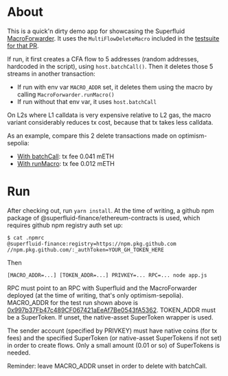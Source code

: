 # About

This is a quick'n dirty demo app for showcasing the Superfluid [MacroForwarder](https://github.com/superfluid-finance/protocol-monorepo/pull/1786).
It uses the `MultiFlowDeleteMacro` included in the [testsuite for that PR](https://github.com/superfluid-finance/protocol-monorepo/pull/1786/files#diff-958c10aa36a4d6d70592e1d02765c3228cb3733b4ab961df1db34c61ce142fe7).

If run, it first creates a CFA flow to 5 addresses (random addresses, hardcoded in the script), using `host.batchCall()`.
Then it deletes those 5 streams in another transaction:
* If run with env var `MACRO_ADDR` set, it deletes them using the macro by calling `MacroForwarder.runMacro()`
* If run without that env var, it uses `host.batchCall`

On L2s where L1 calldata is very expensive relative to L2 gas, the macro variant considerably reduces tx cost, because that tx takes less calldata.

As an example, compare this 2 delete transactions made on optimism-sepolia:
* [With batchCall](https://sepolia-optimism.etherscan.io/tx/0x367ce32d356f5aae703113714c7b43e6d9fd05df7f8a0eb7872275cf70e94d58): tx fee 0.041 mETH
* [With runMacro](https://sepolia-optimism.etherscan.io/tx/0xf70e7b32646e2b4f4efd06240d9d3b26c927438ba945b77d0bc800768eb77376):  tx fee 0.012 mETH

# Run

After checking out, run `yarn install`.
At the time of writing, a github npm package of @superfluid-finance/ethereum-contracts is used, which requires github npm registry auth set up:
```
$ cat .npmrc
@superfluid-finance:registry=https://npm.pkg.github.com
//npm.pkg.github.com/:_authToken=YOUR_GH_TOKEN_HERE
```

Then
```
[MACRO_ADDR=...] [TOKEN_ADDR=...] PRIVKEY=... RPC=... node app.js
```

RPC must point to an RPC with Superfluid and the MacroForwarder deployed (at the time of writing, that's only optimism-sepolia).
MACRO_ADDR for the test run shown above is [0x997b37Fb47c489CF067421aEeAf7Be0543fA5362](https://sepolia-optimism.etherscan.io/address/0x997b37Fb47c489CF067421aEeAf7Be0543fA5362).
TOKEN_ADDR must be a SuperToken. If unset, the native-asset SuperToken wrapper is used.

The sender account (specified by PRIVKEY) must have native coins (for tx fees) and the specified SuperToken (or native-asset SuperTokens if not set) in order to create flows. Only a small amount (0.01 or so) of SuperTokens is needed.

Reminder: leave MACRO_ADDR unset in order to delete with batchCall.

